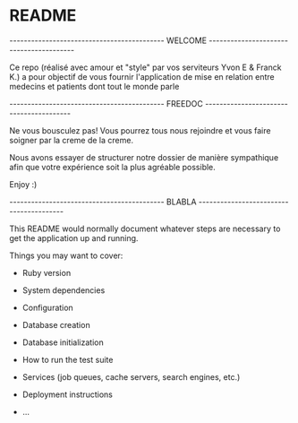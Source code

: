 # README
------------------------------------------- WELCOME ----------------------------------------

Ce repo (réalisé avec amour et "style" par vos serviteurs Yvon E & Franck K.) a pour objectif de vous fournir l'application de mise en relation entre medecins et patients dont tout le monde parle


------------------------------------------- FREEDOC ----------------------------------------

Ne vous bousculez pas! Vous pourrez tous nous rejoindre et vous faire soigner par la creme de la creme.


Nous avons essayer de structurer notre dossier de manière sympathique afin que votre expérience soit la plus agréable possible.

Enjoy :)






------------------------------------------- BLABLA ----------------------------------------


This README would normally document whatever steps are necessary to get the
application up and running.

Things you may want to cover:

* Ruby version

* System dependencies

* Configuration

* Database creation

* Database initialization

* How to run the test suite

* Services (job queues, cache servers, search engines, etc.)

* Deployment instructions

* ...
